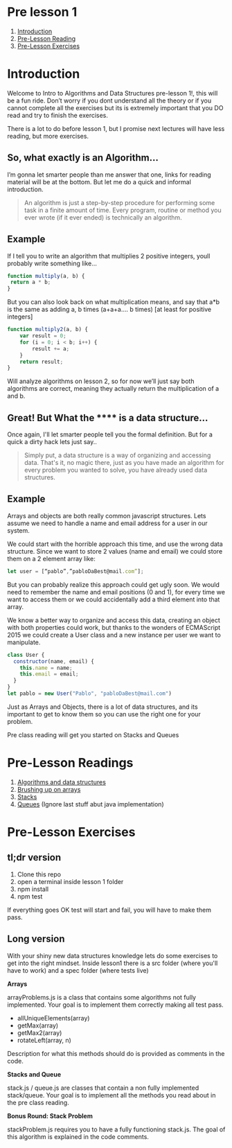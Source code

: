 # Pre lesson 1
1. [Introduction](#Introduction)
2. [Pre-Lesson Reading](#pre-reading)
3. [Pre-Lesson Exercises](#pre-exercises)

# Introduction
Welcome to Intro to Algorithms and Data Structures pre-lesson 1!, this will be a fun ride. Don’t worry if you dont understand all the theory or if you cannot complete all the exercises but its is extremely important that you DO read and try to finish the exercises.

There is a lot to do before lesson 1, but I promise next lectures will have less reading, but more exercises.

## So, what exactly is an Algorithm…
I’m gonna let smarter people than me answer that one, links for reading material will be at the bottom. But let me do a quick and informal introduction.

>An algorithm is just a step-by-step procedure for performing some task in a finite amount of time. Every program, routine or method you ever wrote (if it ever ended) is technically an algorithm.

## Example

If I tell you to write an algorithm that multiplies 2 positive integers, youll probably write something like…
```javascript
function multiply(a, b) {
 return a * b;
}
```

But you can also look back on what multiplication means, and say that a*b is the same as adding a, b times (a+a+a…. b times) [at least for positive integers]

```javascript
function multiply2(a, b) {
    var result = 0;
    for (i = 0; i < b; i++) {
        result += a;
    }
    return result;
}
```

Will analyze algorithms on lesson 2, so for now we’ll just say both algorithms are correct, meaning they actually return the multiplication of a and b.

## Great! But What the **** is a data structure…
Once again, I'll let smarter people tell you the formal definition. But for a quick a dirty hack lets just say..

> Simply put, a data structure is a way of organizing and accessing data. That's it, no magic there, just as you have made an algorithm for every problem you wanted to solve, you have already used data structures.

## Example

Arrays and objects are both really common javascript structures. Lets assume we need to handle a name and email address for a user in our system.

We could start with the horrible approach this time, and use the wrong data structure. Since we want to store 2 values (name and email) we could store them on a 2 element array like:


```javascript
let user = [“pablo”,”pabloDaBest@mail.com”];
```

But you can probably realize this approach could get ugly soon. We would need to remember the name and email positions (0 and 1), for every time we want to access them or we could accidentally add a third element into that array.

We know a better way to organize and access this data, creating an object with both properties could work, but thanks to the wonders of ECMAScript 2015 we could create a User class and a new instance per user we want to manipulate.

```javascript
class User {
  constructor(name, email) {
    this.name = name;
    this.email = email;
  }
}
let pablo = new User("Pablo", "pabloDaBest@mail.com")
```

Just as Arrays and Objects, there is a lot of data structures, and its important to get to know them so you can use the right one for your problem.

Pre class reading will get you started on Stacks and Queues

# Pre-Lesson Readings <a name="pre-reading"></a>

1. [Algorithms and data structures](http://cs-fundamentals.com/data-structures/introduction-to-data-structures.php)
2. [Brushing up on arrays](http://www.bymichaellancaster.com/blog/javascript-data-structure-algorithms-series-ep2-arrays/)
3. [Stacks](https://drive.google.com/open?id=0B5KymQ29OlMANERwRmRZTTBObDQ)
4. [Queues](https://drive.google.com/open?id=0B5KymQ29OlMANFBPY1c2Y2E0R0U) (Ignore last stuff abut java implementation)



# Pre-Lesson Exercises <a name="pre-exercises"></a>

## tl;dr version
1. Clone this repo
2. open a terminal inside lesson 1 folder
3. npm install
4. npm test

If everything goes OK test will start and fail, you will have to make them pass.

## Long version

With your shiny new data structures knowledge lets do some exercises to get into the right mindset.
Inside lesson1 there is a src folder (where you'll have to work) and a spec folder (where tests live)


**Arrays**

arrayProblems.js is a class that contains some algorithms not fully implemented.
Your goal is to implement them correctly making all test pass.

* allUniqueElements(array)
* getMax(array)
* getMax2(array)
* rotateLeft(array, n)

Description for what this methods should do is provided as comments in the code.

**Stacks and Queue**

stack.js / queue.js are classes that contain a non fully implemented stack/queue.
Your goal is to implement all the methods you read about in the pre class reading.

**Bonus Round: Stack Problem**

stackProblem.js requires you to have a fully functioning stack.js.
The goal of this algorithm is explained in the code comments.